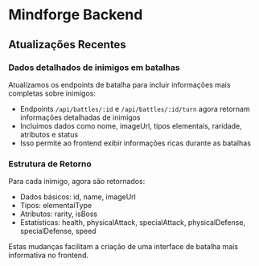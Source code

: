 # Mindforge Backend

## Atualizações Recentes

### Dados detalhados de inimigos em batalhas
Atualizamos os endpoints de batalha para incluir informações mais completas sobre inimigos:
- Endpoints `/api/battles/:id` e `/api/battles/:id/turn` agora retornam informações detalhadas de inimigos
- Incluímos dados como nome, imageUrl, tipos elementais, raridade, atributos e status
- Isso permite ao frontend exibir informações ricas durante as batalhas

### Estrutura de Retorno
Para cada inimigo, agora são retornados:
- Dados básicos: id, name, imageUrl
- Tipos: elementalType
- Atributos: rarity, isBoss
- Estatísticas: health, physicalAttack, specialAttack, physicalDefense, specialDefense, speed

Estas mudanças facilitam a criação de uma interface de batalha mais informativa no frontend.